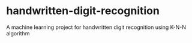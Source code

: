 # handwritten-digit-recognition
A machine learning project for handwritten digit recognition using K-N-N algorithm
